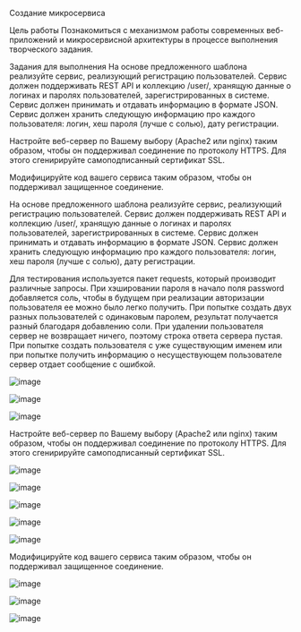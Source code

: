 Создание микросервиса

Цель работы
Познакомиться с механизмом работы современных веб-приложений и микросервисной архитектуры в процессе выполнения творческого задания.

Задания для выполнения
На основе предложенного шаблона реализуйте сервис, реализующий регистрацию пользователей. Сервис должен поддерживать REST API и коллекцию /user/, хранящую данные о логинах и паролях пользователей, зарегистрированных в системе. Сервис должен принимать и отдавать информацию в формате JSON. Сервис должен хранить следующую информацию про каждого пользователя: логин, хеш пароля (лучше с солью), дату регистрации.

Настройте веб-сервер по Вашему выбору (Apache2 или nginx) таким образом, чтобы он поддерживал соединение по протоколу HTTPS. Для этого сгенирируйте самоподписанный сертификат SSL.

Модифицируйте код вашего сервиса таким образом, чтобы он поддерживал защищенное соединение.

На основе предложенного шаблона реализуйте сервис, реализующий регистрацию пользователей. Сервис должен поддерживать REST API и коллекцию /user/, хранящую данные о логинах и паролях пользователей, зарегистрированных в системе. Сервис должен принимать и отдавать информацию в формате JSON. Сервис должен хранить следующую информацию про каждого пользователя: логин, хеш пароля (лучше с солью), дату регистрации.

Для тестирования используется пакет requests, который производит  различные запросы. При хэшировании пароля в начало поля password добавляется соль, чтобы в будущем при реализации авторизации пользователя ее можно было легко получить. При попытке создать двух разных пользователей с одинаковым паролем, результат получается разный благодаря добавлению соли. При удалении пользователя сервер не возвращает ничего, поэтому строка ответа сервера пустая. При попытке создать пользователя с уже существующим именем или при попытке получить информацию о несуществующем пользователе сервер отдает сообщение с ошибкой.

![image](https://user-images.githubusercontent.com/92279258/146290508-0d98def2-d0c5-48ab-aeb1-9bab946d5762.png)

![image](https://user-images.githubusercontent.com/92279258/146290523-65a63f1f-6163-4a30-b5ba-9a4949148b90.png)

![image](https://user-images.githubusercontent.com/92279258/146290549-027febe1-7e60-49ee-8a88-4a1f1a01d57a.png)

Настройте веб-сервер по Вашему выбору (Apache2 или nginx) таким образом, чтобы он поддерживал соединение по протоколу HTTPS. Для этого сгенирируйте самоподписанный сертификат SSL.

![image](https://user-images.githubusercontent.com/92279258/146290831-bb514de3-89ca-41c9-9f7a-66f2763f9bd3.png)

![image](https://user-images.githubusercontent.com/92279258/146290698-c01a5e81-5c44-4b39-98fb-9ed4786d7f4d.png)

![image](https://user-images.githubusercontent.com/92279258/146290727-5c690bc7-50d8-4df0-8679-73ca19c33436.png)

![image](https://user-images.githubusercontent.com/92279258/146290894-821c01b6-406d-4096-aea4-8b0fce3979e7.png)

![image](https://user-images.githubusercontent.com/92279258/146290909-12e9f2cf-603e-4cda-92da-500ac8d75ae3.png)

Модифицируйте код вашего сервиса таким образом, чтобы он поддерживал защищенное соединение.

![image](https://user-images.githubusercontent.com/92279258/146290975-c1948770-e832-4acc-867a-1619323fe812.png)

![image](https://user-images.githubusercontent.com/92279258/146290992-bfd75d67-0339-49b5-9103-51fe7ee3d7e0.png)

![image](https://user-images.githubusercontent.com/92279258/146291050-8fefca3d-9bc3-4a0b-8c67-046615d02dca.png)



